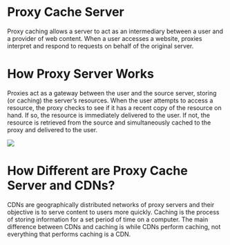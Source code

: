 # Proxy Cache Server
Proxy caching allows a server to act as an intermediary between a user and a provider of web content. When a user accesses a website, proxies 
interpret and respond to requests on behalf of the original server.

# How Proxy Server Works
Proxies act as a gateway between the user and the source server, storing (or caching) the server’s resources. When the user attempts to access a resource, the proxy checks to see if it has a recent copy of the 
resource on hand. If so, the resource is immediately delivered to the user. If not, the resource is retrieved from the source and 
simultaneously cached to the proxy and delivered to the user.

<img src=https://www.cs.cornell.edu/courses/cs519/2003sp/homework/webproxy/webproxy.jpg>

# How Different are Proxy Cache Server and CDNs?
CDNs are geographically distributed networks of proxy servers and their objective is to serve content to users more quickly. Caching is the 
process of storing information for a set period of time on a computer. The main difference between CDNs and caching is while CDNs perform caching, not everything that performs caching is a CDN.
